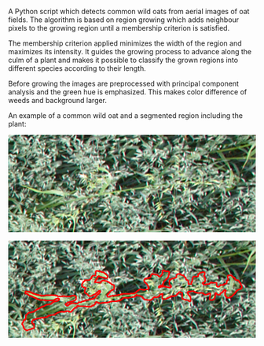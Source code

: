 A Python script which detects common wild oats from aerial images of oat fields.
The algorithm is based on region growing which adds neighbour pixels
to the growing region until a membership criterion is satisfied.

The membership criterion applied minimizes the width of the region and maximizes its intensity.
It guides the growing process to advance along the culm of a plant and makes
it possible to classify the grown regions into different species according to their length.

Before growing the images are preprocessed with principal component analysis and the 
green hue is emphasized. This makes color difference of weeds and background larger.

An example of a common wild oat and a segmented region including the plant: 

![a common wild oat](original.png)



![a segmented common wild oat](segmented.png)
